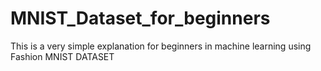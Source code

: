 # MNIST_Dataset_for_beginners
This is a very simple explanation for beginners in machine learning using Fashion MNIST DATASET

